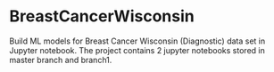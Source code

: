 # BreastCancerWisconsin
Build ML models for Breast Cancer Wisconsin (Diagnostic) data set in Jupyter notebook.
The project contains 2 jupyter notebooks stored in master branch and branch1.
